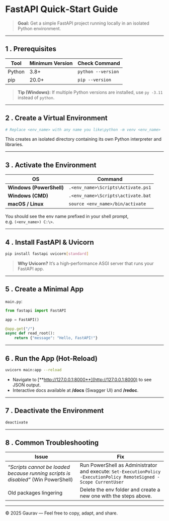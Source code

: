 # FastAPI Quick‑Start Guide

> **Goal:** Get a simple FastAPI project running locally in an isolated Python environment.

---

## 1 . Prerequisites

| Tool   | Minimum Version | Check Command      |
| ------ | --------------- | ------------------ |
| Python | 3.8+            | `python --version` |
| pip    | 20.0+           | `pip --version`    |

> **Tip (Windows):** If multiple Python versions are installed, use `py -3.11` instead of `python`.

---

## 2 . Create a Virtual Environment

```bash
# Replace <env_name> with any name you like\python -m venv <env_name>
```

This creates an isolated directory containing its own Python interpreter and libraries.

---

## 3 . Activate the Environment

| OS                       | Command                            |
| ------------------------ | ---------------------------------- |
| **Windows (PowerShell)** | `.<env_name>\Scripts\Activate.ps1` |
| **Windows (CMD)**        | `.<env_name>\Scripts\activate.bat` |
| **macOS / Linux**        | `source <env_name>/bin/activate`   |

You should see the env name prefixed in your shell prompt, e.g. `(<env_name>) C:\>`.

---

## 4 . Install FastAPI & Uvicorn

```bash
pip install fastapi uvicorn[standard]
```

> **Why Uvicorn?** It’s a high‑performance ASGI server that runs your FastAPI app.

---

## 5 . Create a Minimal App

`main.py`:

```python
from fastapi import FastAPI

app = FastAPI()

@app.get("/")
async def read_root():
    return {"message": "Hello, FastAPI!"}
```

---

## 6 . Run the App (Hot‑Reload)

```bash
uvicorn main:app --reload
```

- Navigate to [**http://127.0.0.1:8000**](http://127.0.0.1:8000) to see JSON output.
- Interactive docs available at **/docs** (Swagger UI) and **/redoc**.

---

## 7 . Deactivate the Environment

```bash
deactivate
```

---

## 8 . Common Troubleshooting

| Issue                                                                             | Fix                                                                                                                 |
| --------------------------------------------------------------------------------- | ------------------------------------------------------------------------------------------------------------------- |
| *“Scripts cannot be loaded because running scripts is disabled”* (Win PowerShell) | Run PowerShell as Administrator and execute: `Set-ExecutionPolicy -ExecutionPolicy RemoteSigned -Scope CurrentUser` |
| Old packages lingering                                                            | Delete the env folder and create a new one with the steps above.                                                    |

---

© 2025 Gaurav — Feel free to copy, adapt, and share.


